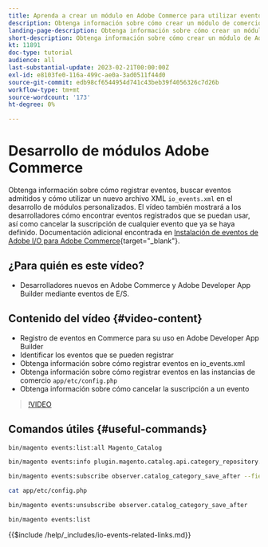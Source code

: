 ```yaml
---
title: Aprenda a crear un módulo en Adobe Commerce para utilizar eventos.
description: Obtenga información sobre cómo crear un módulo de comercio para utilizar eventos.
landing-page-description: Obtenga información sobre cómo crear un módulo de Adobe Commerce para utilizar eventos.
short-description: Obtenga información sobre cómo crear un módulo de Adobe Commerce para utilizar eventos.
kt: 11891
doc-type: tutorial
audience: all
last-substantial-update: 2023-02-21T00:00:00Z
exl-id: e8103fe0-116a-499c-ae0a-3ad0511f44d0
source-git-commit: edb98cf6544954d741c43beb39f4056326c7d26b
workflow-type: tm+mt
source-wordcount: '173'
ht-degree: 0%

---
```


# Desarrollo de módulos Adobe Commerce

Obtenga información sobre cómo registrar eventos, buscar eventos admitidos y cómo utilizar un nuevo archivo XML `io_events.xml` en el desarrollo de módulos personalizados. El vídeo también mostrará a los desarrolladores cómo encontrar eventos registrados que se puedan usar, así como cancelar la suscripción de cualquier evento que ya se haya definido. Documentación adicional encontrada en [Instalación de eventos de Adobe I/O para Adobe Commerce](https://developer.adobe.com/commerce/events/get-started/installation/){target="_blank"}.

## ¿Para quién es este vídeo?

* Desarrolladores nuevos en Adobe Commerce y Adobe Developer App Builder mediante eventos de E/S.

## Contenido del vídeo {#video-content}

* Registro de eventos en Commerce para su uso en Adobe Developer App Builder
* Identificar los eventos que se pueden registrar
* Obtenga información sobre cómo registrar eventos en io_events.xml
* Obtenga información sobre cómo registrar eventos en las instancias de comercio `app/etc/config.php`
* Obtenga información sobre cómo cancelar la suscripción a un evento

>[!VIDEO](https://video.tv.adobe.com/v/3415802?quality=12&learn=on)

## Comandos útiles {#useful-commands}

```bash
bin/magento events:list:all Magento_Catalog

bin/magento events:info plugin.magento.catalog.api.category_repository.save

bin/magento events:subscribe observer.catalog_category_save_after --fields=entity_id --fields=parent_id

cat app/etc/config.php

bin/magento events:unsubscribe observer.catalog_category_save_after

bin/magento events:list
```

{{$include /help/_includes/io-events-related-links.md}}
